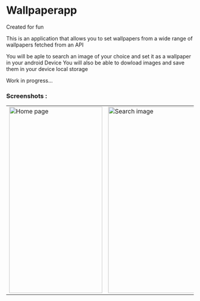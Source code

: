 # Wallpaperapp

Created for fun 

This is  an application that allows you to set wallpapers from a wide range of wallpapers fetched from an API

You will be aple to search  an image of your choice and set it  as a wallpaper in your android Device
You will also be able to dowload images and save them in your device local storage

Work in progress...



 ### Screenshots : 
 
 <table>
  <tr>
    <td><img src="https://user-images.githubusercontent.com/78819932/175959300-fed6f820-b1af-4d0a-a71a-0f71caa0bc63.png" alt="Home page" style="width:250px;height:500px;"></td>
    <td><img src="https://user-images.githubusercontent.com/78819932/175958219-7828e8ec-7386-4d1d-bcd8-0a1684b9cb09.png" alt="Search image" style="width:250px;height:500px;"></td>
    <td><img src="https://user-images.githubusercontent.com/78819932/175959459-7304abb9-22b4-47bb-9170-f4f2579907db.png" alt="Preview " style="width:250px;height:500px;"></td>
     
 
  </tr>
  
 
   
</table><br><br>


